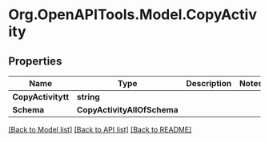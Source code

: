 # Org.OpenAPITools.Model.CopyActivity

## Properties

Name | Type | Description | Notes
------------ | ------------- | ------------- | -------------
**CopyActivitytt** | **string** |  | 
**Schema** | **CopyActivityAllOfSchema** |  | 

[[Back to Model list]](../../README.md#documentation-for-models) [[Back to API list]](../../README.md#documentation-for-api-endpoints) [[Back to README]](../../README.md)

